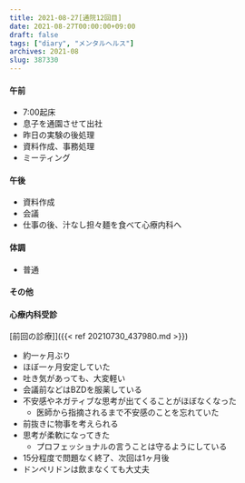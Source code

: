 ```yaml
---
title: 2021-08-27[通院12回目]
date: 2021-08-27T00:00:00+09:00
draft: false
tags: ["diary", "メンタルヘルス"]
archives: 2021-08
slug: 387330
---
```

#### 午前
- 7:00起床
- 息子を通園させて出社
- 昨日の実験の後処理
- 資料作成、事務処理
- ミーティング
#### 午後
- 資料作成
- 会議
- 仕事の後、汁なし担々麺を食べて心療内科へ
#### 体調
- 普通
#### その他
#### 心療内科受診
[前回の診療]]({{< ref 20210730_437980.md >}})  
- 約一ヶ月ぶり
- ほぼ一ヶ月安定していた
- 吐き気があっても、大変軽い
- 会議前などはBZDを服薬している
- 不安感やネガティブな思考が出てくることがほぼなくなった
  - 医師から指摘されるまで不安感のことを忘れていた
- 前抜きに物事を考えられる
- 思考が柔軟になってきた
  - プロフェッショナルの言うことは守るようにしている
- 15分程度で問題なく終了、次回は1ヶ月後
- ドンペリドンは飲まなくても大丈夫